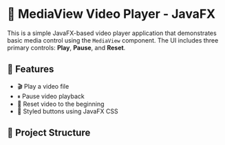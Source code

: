 # 🎥 MediaView Video Player - JavaFX

This is a simple JavaFX-based video player application that demonstrates basic media control using the `MediaView` component. The UI includes three primary controls: **Play**, **Pause**, and **Reset**.

## 🚀 Features

- 🎬 Play a video file
- ⏸ Pause video playback
- 🔄 Reset video to the beginning
- 💅 Styled buttons using JavaFX CSS

## 📂 Project Structure

